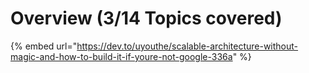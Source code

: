 # Overview \(3/14 Topics covered\)

{% embed url="https://dev.to/uyouthe/scalable-architecture-without-magic-and-how-to-build-it-if-youre-not-google-336a" %}

